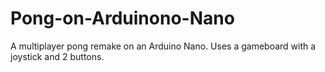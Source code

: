 # Pong-on-Arduinono-Nano
A multiplayer pong remake on an Arduino Nano. Uses a gameboard with a joystick and 2 buttons.
